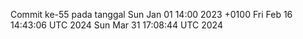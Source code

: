Commit ke-55 pada tanggal Sun Jan 01 14:00 2023 +0100
Fri Feb 16 14:43:06 UTC 2024
Sun Mar 31 17:08:44 UTC 2024
